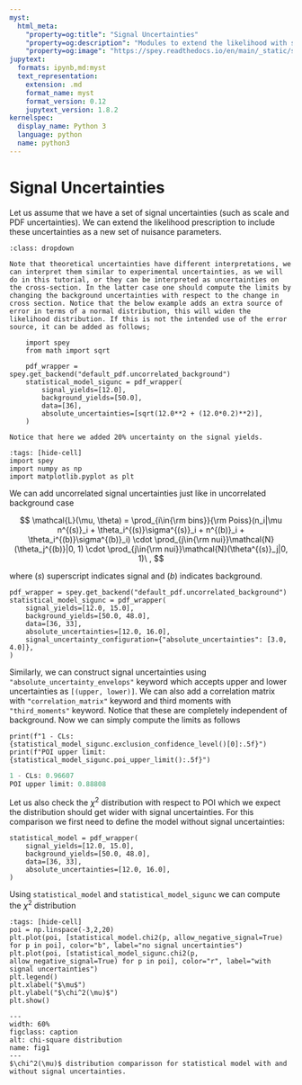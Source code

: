 ```yaml
---
myst:
  html_meta:
    "property=og:title": "Signal Uncertainties"
    "property=og:description": "Modules to extend the likelihood with signal uncertainties."
    "property=og:image": "https://spey.readthedocs.io/en/main/_static/spey-logo.png"
jupytext:
  formats: ipynb,md:myst
  text_representation:
    extension: .md
    format_name: myst
    format_version: 0.12
    jupytext_version: 1.8.2
kernelspec:
  display_name: Python 3
  language: python
  name: python3
---
```


# Signal Uncertainties

Let us assume that we have a set of signal uncertainties (such as scale and PDF uncertainties). We can extend the likelihood prescription to include these uncertainties as a new set of nuisance parameters.

```{attention}
:class: dropdown

Note that theoretical uncertainties have different interpretations, we can interpret them similar to experimental uncertainties, as we will do in this tutorial, or they can be interpreted as uncertainties on the cross-section. In the latter case one should compute the limits by changing the background uncertainties with respect to the change in cross section. Notice that the below example adds an extra source of error in terms of a normal distribution, this will widen the likelihood distribution. If this is not the intended use of the error source, it can be added as follows;

    import spey
    from math import sqrt

    pdf_wrapper = spey.get_backend("default_pdf.uncorrelated_background")
    statistical_model_sigunc = pdf_wrapper(
        signal_yields=[12.0],
        background_yields=[50.0],
        data=[36],
        absolute_uncertainties=[sqrt(12.0**2 + (12.0*0.2)**2)],
    )

Notice that here we added 20% uncertainty on the signal yields.

```

```{code-cell} ipython3
:tags: [hide-cell]
import spey
import numpy as np
import matplotlib.pyplot as plt
```

We can add uncorrelated signal uncertainties just like in uncorrelated background case

$$
    \mathcal{L}(\mu, \theta) = \prod_{i\in{\rm bins}}{\rm Poiss}(n_i|\mu n^{(s)}_i + \theta_i^{(s)}\sigma^{(s)}_i + n^{(b)}_i + \theta_i^{(b)}\sigma^{(b)}_i) \cdot \prod_{j\in{\rm nui}}\mathcal{N}(\theta_j^{(b)}|0, 1) \cdot \prod_{j\in{\rm nui}}\mathcal{N}(\theta^{(s)}_j|0, 1)\ ,
$$

where $(s)$ superscript indicates signal and $(b)$ indicates background.

```{code-cell} ipython3
pdf_wrapper = spey.get_backend("default_pdf.uncorrelated_background")
statistical_model_sigunc = pdf_wrapper(
    signal_yields=[12.0, 15.0],
    background_yields=[50.0, 48.0],
    data=[36, 33],
    absolute_uncertainties=[12.0, 16.0],
    signal_uncertainty_configuration={"absolute_uncertainties": [3.0, 4.0]},
)
```

Similarly, we can construct signal uncertainties using ``"absolute_uncertainty_envelops"`` keyword which accepts upper and lower uncertainties as ``[(upper, lower)]``. We can also add a correlation matrix with ``"correlation_matrix"`` keyword and third moments with ``"third_moments"`` keyword. Notice that these are completely independent of background. Now we can simply compute the limits as follows

```{code-cell} ipython3
print(f"1 - CLs: {statistical_model_sigunc.exclusion_confidence_level()[0]:.5f}")
print(f"POI upper limit: {statistical_model_sigunc.poi_upper_limit():.5f}")
```

```python
1 - CLs: 0.96607
POI upper limit: 0.88808
```

Let us also check the $\chi^2$ distribution with respect to POI which we expect the distribution should get wider with signal uncertainties. For this comparison we first need to define the model without signal uncertainties:

```{code-cell} ipython3
statistical_model = pdf_wrapper(
    signal_yields=[12.0, 15.0],
    background_yields=[50.0, 48.0],
    data=[36, 33],
    absolute_uncertainties=[12.0, 16.0],
)
```

Using ``statistical_model`` and ``statistical_model_sigunc`` we can compute the $\chi^2$ distribution

```{code-cell} ipython3
:tags: [hide-cell]
poi = np.linspace(-3,2,20)
plt.plot(poi, [statistical_model.chi2(p, allow_negative_signal=True) for p in poi], color="b", label="no signal uncertainties")
plt.plot(poi, [statistical_model_sigunc.chi2(p, allow_negative_signal=True) for p in poi], color="r", label="with signal uncertainties")
plt.legend()
plt.xlabel("$\mu$")
plt.ylabel("$\chi^2(\mu)$")
plt.show()
```

```{figure} ../figs/sig_unc_chi2.png
---
width: 60%
figclass: caption
alt: chi-square distribution
name: fig1
---
$\chi^2(\mu)$ distribution comparisson for statistical model with and without signal uncertainties.
```
